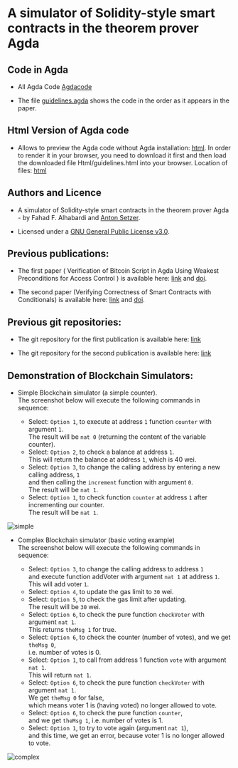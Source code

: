 # A simulator of Solidity-style smart contracts in the theorem prover Agda

## Code in Agda
* All Agda Code
  [Agdacode](/Agdacode/) 

  
* The file  [guidelines.agda](Agdacode/guidelines.agda/) shows the code in the order as it appears in the paper.

## Html Version of Agda code 
* Allows to preview the Agda code without Agda installation: [html](https://). In order to render it in your browser, you need to download it first and then load the downloaded file Html/guidelines.html into your browser. Location of files: [html](/Html/guidelines.html)

## Authors and Licence
* A simulator of Solidity-style smart contracts in the theorem prover Agda - by 
 Fahad F. Alhabardi and [Anton Setzer](https://www.cs.swan.ac.uk/~csetzer/).
 
 
* Licensed under a [GNU General Public License v3.0](https://www.gnu.org/licenses/gpl-3.0.en.html).
 
## Previous publications:
 
* The first paper ( Verification of Bitcoin Script in Agda Using Weakest Preconditions for Access Control
) is available here: [link](https://doi.org/10.4230/LIPIcs.TYPES.2021.1) and [doi](https://doi.org/10.4230/LIPIcs.TYPES.2021.1).
 
* The second paper (Verifying Correctness of Smart Contracts with Conditionals) is available here: [link](https://ieeexplore.ieee.org/abstract/document/10087054) and [doi](http://dx.doi.org/10.1109/iGETblockchain56591.2022.10087054).
 
## Previous git repositories:
 
* The git repository for the first publication is available here: [link](https://github.com/fahad1985lab/Smart--Contracts--Verification--With--Agda)

* The git repository for the second publication is available here: [link](https://github.com/fahad1985lab/Verifying--Correctness--of-Smart--Contracts--with--Conditionals)
 

## Demonstration of Blockchain Simulators: 

* Simple Blockchain simulator (a simple counter).\
  The screenshot below will execute the following commands in sequence:

    * Select: `Option 1`, to execute at address `1` function `counter` with argument `1`.\
      The result will be `nat 0` (returning the content of the variable counter). 
    * Select: `Option 2`, to check a balance at address `1`.\
      This will return the balance at address `1`, which is 40 wei.
    * Select: `Option 3`, to change the calling address by entering a new calling address, `1`\
      and then calling the `increment` function with argument `0`.\
      The result will be `nat 1`.
    * Select: `Option 1`, to check function `counter` at address `1` after incrementing our counter.\
      The result will be `nat 1`.

![simple](https://github.com/fahad1985lab/A_simulator_of_Solidity-style_smart_contracts_in_the_theorem_prover_Agda/assets/77390330/3091812b-4412-4be7-8bef-ecc2fd5de0fb)



* Complex Blockchain simulator (basic voting example)\
  The screenshot below will execute the following commands in sequence:

    * Select: `Option 3`, to change the calling address to address `1`\
      	      and execute function addVoter with argument `nat 1` at address `1`.\
	      This will add voter `1`.  
    * Select: `Option 4`, to update the gas limit to `30` wei.
    * Select: `Option 5`, to check the gas limit after updating.\
      	      The result will be `30` wei.  
    * Select: `Option 6`, to check the pure function `checkVoter` with argument `nat 1`.\
      	      This returns `theMsg 1` for true.
    * Select: `Option 6`, to check the counter (number of votes), and we get `theMsg 0`,\
      	      i.e. number of votes is 0.
    * Select: `Option 1`, to call from address 1 function `vote` with argument `nat 1`.\
      	      This will return `nat 1`.
    * Select: `Option 6`, to check the pure function `checkVoter` with argument `nat 1`.\
      	      We get `theMsg 0` for false,\
	      which means voter 1 is (having voted) no longer allowed to vote. 
    * Select: `Option 6`, to check the pure function `counter`,\
      	      and we get `theMsg 1`, i.e. number of votes is 1.
    * Select: `Option 1`, to try to vote again (argument `nat 1`),\
      	      and this time, we get an error, because voter 1 is no longer allowed to vote.

![complex](https://github.com/fahad1985lab/A_simulator_of_Solidity-style_smart_contracts_in_the_theorem_prover_Agda/assets/77390330/840fb1a9-8d17-491a-ab62-c6ad324b4e80)
  



